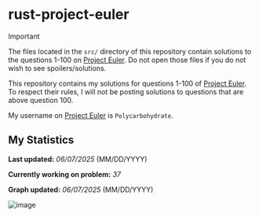 # rust-project-euler
> [!IMPORTANT]  
> The files located in the `src/` directory of this repository contain solutions to the questions 1-100 on [Project Euler](https://projecteuler.net/). Do not open those files if you do not wish to see spoilers/solutions.

This repository contains my solutions for questions 1-100 of [Project Euler](https://projecteuler.net/). To respect their rules, I will not be posting solutions to questions that are above question 100.

My username on [Project Euler](https://projecteuler.net/) is `Polycarbohydrate`.
## My Statistics
**Last updated:** *06/07/2025* (MM/DD/YYYY)

**Currently working on problem:** *37*

**Graph updated:** *06/07/2025* (MM/DD/YYYY)

![image](https://github.com/user-attachments/assets/a231f805-27f0-43ee-b3a2-545a5e29dd38)

